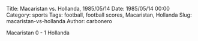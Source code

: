 Title: Macaristan vs. Hollanda, 1985/05/14
Date: 1985/05/14 00:00
Category: sports
Tags: football, football scores, Macaristan, Hollanda
Slug: macaristan-vs-hollanda
Author: carbonero


Macaristan 0 - 1 Hollanda
